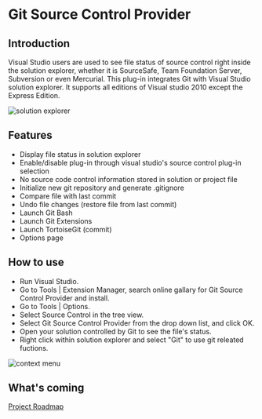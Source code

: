 Git Source Control Provider
===========================

Introduction
------------
Visual Studio users are used to see file status of source control right inside the solution explorer, whether it is SourceSafe, Team Foundation Server, Subversion or even Mercurial. This plug-in integrates Git with Visual Studio solution explorer. It supports all editions of Visual studio 2010 except the Express Edition.

![solution explorer](http://gitscc.codeplex.com/Project/Download/FileDownload.aspx?DownloadId=123874)

Features
--------
* Display file status in solution explorer
* Enable/disable plug-in through visual studio's source control plug-in selection
* No source code control information stored in solution or project file
* Initialize new git repository and generate .gitignore 
* Compare file with last commit 
* Undo file changes (restore file from last commit) 
* Launch Git Bash 
* Launch Git Extensions 
* Launch TortoiseGit (commit)
* Options page


How to use
----------
* Run Visual Studio. 
* Go to Tools | Extension Manager, search online gallary for Git Source Control Provider and install. 
* Go to Tools | Options. 
* Select Source Control in the tree view.
* Select Git Source Control Provider from the drop down list, and click OK.
* Open your solution controlled by Git to see the file's status.
* Right click within solution explorer and select "Git" to use git releated fuctions.

![context menu](http://gitscc.codeplex.com/Project/Download/FileDownload.aspx?DownloadId=159024)

What's coming
-----------------
[Project Roadmap](http://gitscc.codeplex.com/wikipage?title=Project%20Roadmap)
